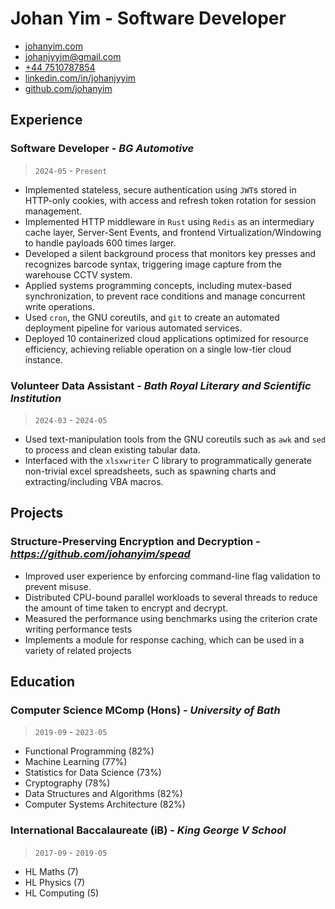 # **Johan Yim** - Software Developer
- [johanyim.com](https://johanyim.com)
- [johanjyyim@gmail.com](mailto://johanjyyim@gmail.com)
- [+44 7510787854](tel:07510787854)
- [linkedin.com/in/johanjyyim](https://linkedin.com/in/johanjyyim/)
- [github.com/johanyim](https://github.com/johanyim)
## Experience
### Software Developer - *BG Automotive*
> `2024-05` - `Present`
- Implemented stateless, secure authentication using `JWT`s stored in HTTP-only cookies, with access and refresh token rotation for session management.
- Implemented HTTP middleware in `Rust` using `Redis` as an intermediary cache layer, Server-Sent Events, and frontend Virtualization/Windowing to handle payloads 600 times larger.
- Developed a silent background process that monitors key presses and recognizes barcode syntax, triggering image capture from the warehouse CCTV system.
- Applied systems programming concepts, including mutex-based synchronization, to prevent race conditions and manage concurrent write operations.
- Used `cron`, the GNU coreutils, and `git` to create an automated deployment pipeline for various automated services.
- Deployed 10 containerized cloud applications optimized for resource efficiency, achieving reliable operation on a single low-tier cloud instance.
### Volunteer Data Assistant - *Bath Royal Literary and Scientific Institution*
> `2024-03` - `2024-05`
- Used text-manipulation tools from the GNU coreutils such as `awk` and `sed` to process and clean existing tabular data.
- Interfaced with the `xlsxwriter` C library to programmatically generate non-trivial excel spreadsheets, such as spawning charts and extracting/including VBA macros.
## Projects
### Structure-Preserving Encryption and Decryption - *https://github.com/johanyim/spead*
- Improved user experience by enforcing command-line flag validation to prevent misuse.
- Distributed CPU-bound parallel workloads to several threads to reduce the amount of time taken to encrypt and decrypt.
- Measured the performance using benchmarks using the criterion crate writing performance tests
- Implements a module for response caching, which can be used in a variety of related projects
## Education
### Computer Science MComp (Hons) - *University of Bath*
> `2019-09` - `2023-05`
- Functional Programming (82%)
- Machine Learning (77%)
- Statistics for Data Science (73%)
- Cryptography (78%)
- Data Structures and Algorithms (82%)
- Computer Systems Architecture (82%)
### International Baccalaureate (iB) - *King George V School*
> `2017-09` - `2019-05`
- HL Maths (7)
- HL Physics (7)
- HL Computing (5)
